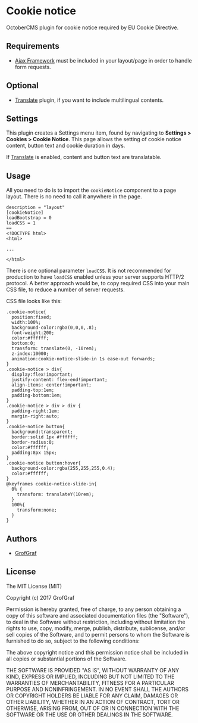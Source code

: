 # Cookie notice
OctoberCMS plugin for cookie notice required by EU Cookie Directive.

## Requirements
* [Ajax Framework](https://octobercms.com/docs/cms/ajax) must be included in your layout/page in order to handle form requests.

## Optional
* [Translate](https://octobercms.com/plugin/rainlab-translate) plugin, if you want to include multilingual contents.

## Settings
This plugin creates a Settings menu item, found by navigating to **Settings > Cookies > Cookie Notice**. This page allows the setting of cookie notice content, button text and cookie duration in days.

If [Translate](https://octobercms.com/plugin/rainlab-translate) is enabled, content and button text are translatable.

## Usage
All you need to do is to import the `cookieNotice` component to a page layout. There is no need to call it anywhere in the page.

    description = "layout"
    [cookieNotice]
    loadBootstrap = 0
    loadCSS = 1
    ==
    <!DOCTYPE html>
    <html>

    ...

    </html>

There is one optional parameter `loadCSS`. It is not recommended for production to have `loadCSS` enabled unless your server supports HTTP/2 protocol. A better approach would be, to copy required CSS into your main CSS file, to reduce a number of server requests.

CSS file looks like this:

    .cookie-notice{
      position:fixed;
      width:100%;
      background-color:rgba(0,0,0,.8);
      font-weight:200;
      color:#ffffff;
      bottom:0;
      transform: translate(0, -10rem);
      z-index:10000;
      animation:cookie-notice-slide-in 1s ease-out forwards;
    }
    .cookie-notice > div{
      display:flex!important;
      justify-content: flex-end!important;
      align-items: center!important;
      padding-top:1em;
      padding-bottom:1em;
    }
    .cookie-notice > div > div {
      padding-right:1em;
      margin-right:auto;
    }
    .cookie-notice button{
      background:transparent;
      border:solid 1px #ffffff;
      border-radius:0;
      color:#ffffff;
      padding:8px 15px;
    }
    .cookie-notice button:hover{
      background-color:rgba(255,255,255,0.4);
      color:#ffffff;
    }
    @keyframes cookie-notice-slide-in{
      0% {
        transform: translateY(10rem);
      }
      100%{
        transform:none;
      }
    }

## Authors

* [GrofGraf](https://github.com/GrofGraf)

## License

The MIT License (MIT)

Copyright (c) 2017 GrofGraf

Permission is hereby granted, free of charge, to any person obtaining a copy of this software and associated documentation files (the "Software"), to deal in the Software without restriction, including without limitation the rights to use, copy, modify, merge, publish, distribute, sublicense, and/or sell copies of the Software, and to permit persons to whom the Software is furnished to do so, subject to the following conditions:

The above copyright notice and this permission notice shall be included in all copies or substantial portions of the Software.

THE SOFTWARE IS PROVIDED "AS IS", WITHOUT WARRANTY OF ANY KIND, EXPRESS OR IMPLIED, INCLUDING BUT NOT LIMITED TO THE WARRANTIES OF MERCHANTABILITY, FITNESS FOR A PARTICULAR PURPOSE AND NONINFRINGEMENT. IN NO EVENT SHALL THE AUTHORS OR COPYRIGHT HOLDERS BE LIABLE FOR ANY CLAIM, DAMAGES OR OTHER LIABILITY, WHETHER IN AN ACTION OF CONTRACT, TORT OR OTHERWISE, ARISING FROM, OUT OF OR IN CONNECTION WITH THE SOFTWARE OR THE USE OR OTHER DEALINGS IN THE SOFTWARE.
